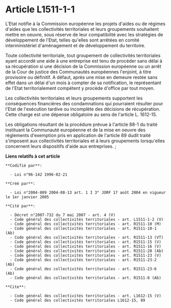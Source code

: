 # Article L1511-1-1

L'Etat notifie à la Commission européenne les projets d'aides ou de régimes d'aides que les collectivités territoriales et
leurs groupements souhaitent mettre en oeuvre, sous réserve de leur compatibilité avec les stratégies de développement de
l'Etat, telles qu'elles sont arrêtées en comité interministériel d'aménagement et de développement du territoire.

Toute collectivité territoriale, tout groupement de collectivités territoriales ayant accordé une aide à une entreprise est
tenu de procéder sans délai à sa récupération si une décision de la Commission européenne ou un arrêt de la Cour de justice
des Communautés européennes l'enjoint, à titre provisoire ou définitif. A défaut, après une mise en demeure restée sans effet
dans un délai d'un mois à compter de sa notification, le représentant de l'Etat territorialement compétent y procède d'office
par tout moyen.

Les collectivités territoriales et leurs groupements supportent les conséquences financières des condamnations qui pourraient
résulter pour l'Etat de l'exécution tardive ou incomplète des décisions de récupération. Cette charge est une dépense
obligatoire au sens de l'article L. 1612-15.

Les obligations résultant de la procédure prévue à l'article 88-1 du traité instituant la Communauté européenne et de la mise
en oeuvre des règlements d'exemption pris en application de l'article 89 dudit traité s'imposent aux collectivités
territoriales et à leurs groupements lorsqu'elles concernent leurs dispositifs d'aide aux entreprises. ;

**Liens relatifs à cet article**

	**Codifié par**:

	  - Loi n°96-142 1996-02-21

	**Créé par**:

	  - Loi n°2004-809 2004-08-13 art. 1 I 3° JORF 17 août 2004 en vigueur le 1er janvier 2005

	**Cité par**:

	  - Décret n°2007-732 du 7 mai 2007 - art. 4 (V)
	  - Code général des collectivités territoriales - art. L1511-1-2 (V)
	  - Code général des collectivités territoriales - art. R1511-10 (M)
	  - Code général des collectivités territoriales - art. R1511-10-1 (Ab)
	  - Code général des collectivités territoriales - art. R1511-13 (VT)
	  - Code général des collectivités territoriales - art. R1511-15 (V)
	  - Code général des collectivités territoriales - art. R1511-16 (V)
	  - Code général des collectivités territoriales - art. R1511-20 (Ab)
	  - Code général des collectivités territoriales - art. R1511-23 (V)
	  - Code général des collectivités territoriales - art. R1511-23-2 (Ab)
	  - Code général des collectivités territoriales - art. R1511-23-6 (Ab)
	  - Code général des collectivités territoriales - art. R1511-8 (Ab)

	**Cite**:

	  - Code général des collectivités territoriales - art. L1612-15 (V)
	  - Code général des collectivités territoriales L1612-15, 89
